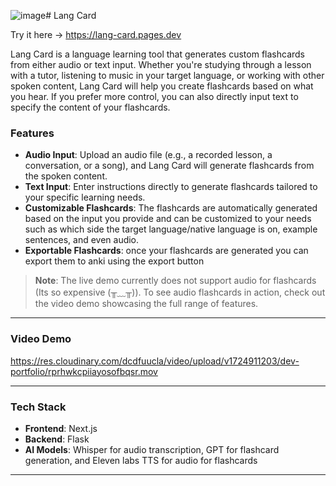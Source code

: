 ![image](https://github.com/user-attachments/assets/a663f464-d812-4351-8b8a-5892b05fcbab)# Lang Card

Try it here -> https://lang-card.pages.dev

Lang Card is a language learning tool that generates custom flashcards from either audio or text input. Whether you're studying through a lesson with a tutor, listening to music in your target language, or working with other spoken content, Lang Card will help you create flashcards based on what you hear. If you prefer more control, you can also directly input text to specify the content of your flashcards.

### Features
- **Audio Input**: Upload an audio file (e.g., a recorded lesson, a conversation, or a song), and Lang Card will generate flashcards from the spoken content.
- **Text Input**: Enter instructions directly to generate flashcards tailored to your specific learning needs. 
- **Customizable Flashcards**: The flashcards are automatically generated based on the input you provide and can be customized to your needs such as which side the target language/native language is on, example sentences, and even audio.
- **Exportable Flashcards**: once your flashcards are generated you can export them to anki using the export button

> **Note**: The live demo currently does not support audio for flashcards (Its so expensive (╥﹏╥)). To see audio flashcards in action, check out the video demo showcasing the full range of features.

---


### Video Demo

https://res.cloudinary.com/dcdfuucla/video/upload/v1724911203/dev-portfolio/rprhwkcpiiayosofbqsr.mov 

---

### Tech Stack

- **Frontend**: Next.js
- **Backend**: Flask
- **AI Models**: Whisper for audio transcription, GPT for flashcard generation, and Eleven labs TTS for audio for flashcards

--- 
